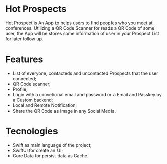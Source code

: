 # Hot Prospects
Hot Prospect is An App to helps users to find peoples who you meet at conferences. Utilizing a QR Code Scanner for reads a QR Code of some user, the App will be stores some information of user in your Prospect List for later follow up.

 # Features
 - List of everyone, contacteds and uncontacted Prospects that the user connected;
 - QR Code scanner;
 - Profile;
 - Login with a convetional email and password or a Email and Passkey by a Custom backend;
 - Local and Remote Notification;
 - Share the QR Code as Image in any Social Media.

# Tecnologies 
- Swift as main language of the project;
- SwiftUI for create an UI;
- Core Data for persist data as Cache.
